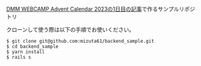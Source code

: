 [DMM WEBCAMP Advent Calendar 2023の1日目の記事](https://qiita.com/y_mizuta/items/c5f5348281a307969725)で作るサンプルリポジトリ

クローンして使う際は以下の手順でお使いください。
``` terminal:terminal
$ git clone git@github.com:mizuta61/backend_sample.git
$ cd backend_sample
$ yarn install
$ rails s
```
